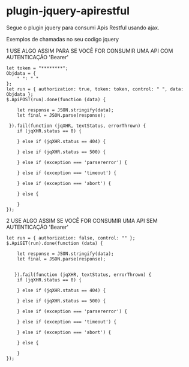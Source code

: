# plugin-jquery-apirestful
Segue o plugin jquery para consumi Apis Restful usando ajax.

Exemplos de chamadas no seu codigo jquery 

1 USE ALGO ASSIM PARA SE VOCÊ FOR CONSUMIR UMA API COM AUTENTICAÇÃO 'Bearer'

    let token = "********";
    Objdata = {
        " ": " "
    };
    let run = { authorization: true, token: token, control: " ", data: Objdata };
    $.ApiPOST(run).done(function (data) {
    
        let response = JSON.stringify(data);
        let final = JSON.parse(response); 
        
     }).fail(function (jqXHR, textStatus, errorThrown) {       
        if (jqXHR.status == 0) {
           
        } else if (jqXHR.status == 404) {
           
        } else if (jqXHR.status == 500) {
           
        } else if (exception === 'parsererror') {
            
        } else if (exception === 'timeout') {
           
        } else if (exception === 'abort') {
            
        } else {
           
        }
    });


2 USE ALGO ASSIM SE VOCÊ FOR CONSUMIR UMA API SEM AUTENTICAÇÃO 'Bearer'
   
    let run = { authorization: false, control: "" };
    $.ApiGET(run).done(function (data) {
       
        let response = JSON.stringify(data);
        let final = JSON.parse(response);         
         

       }).fail(function (jqXHR, textStatus, errorThrown) {       
        if (jqXHR.status == 0) {
           
        } else if (jqXHR.status == 404) {
           
        } else if (jqXHR.status == 500) {
           
        } else if (exception === 'parsererror') {
            
        } else if (exception === 'timeout') {
           
        } else if (exception === 'abort') {
            
        } else {
           
        }
    });



